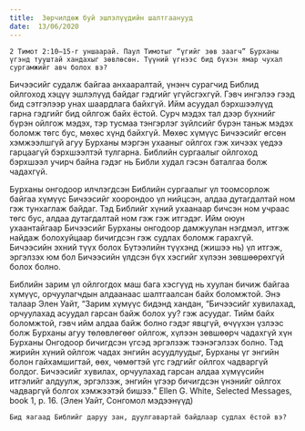```yaml
---
title:  Зөрчилдөж буй эшлэлүүдийн шалтгаанууд
date:  13/06/2020
---
```


`2 Tимот 2:10–15-г уншаарай. Паул Тимотыг “үгийг зөв заагч” Бурханы үгэнд тууштай хандахыг зөвлөсөн. Түүний үгнээс бид бүхэн ямар чухал сургамжийг авч болох вэ?`

Бичээсийг судалж байгаа анхааралтай, үнэнч сурагчид Библид ойлгоход хэцүү эшлэлүүд байдаг гэдгийг үгүйсгэхгүй. Гэвч ингэлээ гээд бид сэтгэлээр унах шаардлага байхгүй. Ийм асуудал бэрхшээлүүд гарна гэдгийг бид ойлгож байх ёстой. Сурч мэдэх тал дээр бүхнийг бүрэн ойлгож мэдэх, тэр тусмаа тэнгэрлэг зүйлсийг бүрэн таньж мэдэх боломж төгс бус, мөхөс хүнд байхгүй. Мөхөс хүмүүс Бичээсийг өгсөн хэмжээлшгүй агуу Бурханы мэргэн ухааныг ойлгох гэж хичээх үедээ гарцаагүй бэрхшээлтэй тулгарна. Библийн сургаалыг ойлгоход бэрхшээл учирч байна гэдэг нь Библи худал гэсэн баталгаа болж чадахгүй.

Бурханы онгодоор илчлэгдсэн Библийн сургаалыг үл тоомсорлож байгаа хүмүүс Бичээсийг хоорондоо үл нийцсэн, алдаа дутагдалтай ном гэж тунхаглаж байдаг. Тэд Библийг хүний ухаанаар бичсэн ном учраас төгс бус, алдаа дутагдалтай ном гэж гэж итгэдэг. Ийм оюун ухаантайгаар Бичээсийг Бурханы онгодоор дамжуулан нэгдмэл, итгэж найдаж болохуйцаар бичигдсэн гэж судлах боломж гарахгүй. Бичээсийн эхний түүх болох Бүтээлийн түүхэнд (жишээ нь) үл итгэж, эргэлзэх юм бол Бичээсийн үлдсэн бүх хэсгийг хүлээн зөвшөөрөхгүй болох болно.

Библийн зарим үл ойлгогдох маш бага хэсгүүд нь хуулан бичиж байгаа хүмүүс, орчуулагчдын алдаанаас шалтгаалсан байх боломжтой. Энэ талаар Элен Уайт, “Зарим хүмүүс бидэнд хандан, “Бичээсийг хувилахад, орчуулахад асуудал гарсан байж болох уу? гэж асуудаг. Тийм байх боломжтой, гэвч ийм алдаа байж болно гэдэг явцгүй, өчүүхэн үзлээс болж Бурханы агуу төлөвлөгөөг ойлгож, хүлээн зөвшөөрч чадахгүй хүн Бурханы Онгодоор бичигдсэн үгсэд эргэлзэж тээнэгэлзэх болно. Тэд жирийн хүний ойлгож чадах энгийн асуудлуудыг, Бурханы үг энгийн болон гайхамшигтай, өөх, чөмөгтэй үгс гэдгийг ойлгох чадваргүй болдог. Бичээсийг хувилах, орчуулахад гарсан алдаа хүмүүсийн итгэлийг алдуулж, эргэлзэж, энгийн үгээр бичигдсэн үнэнийг ойлгох чадваргүй болгох хэмжээтэй бишээ.” Ellen G. White, Selected Messages, book 1, p. 16. (Элен Уайт, Сонгомол мэдээнүүд)

`Бид яагаад Библийг даруу зан, дуулгавартай байдлаар судлах ёстой вэ?`